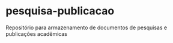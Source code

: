# pesquisa-publicacao
Repositório para armazenamento de documentos de pesquisas e publicações acadêmicas 
